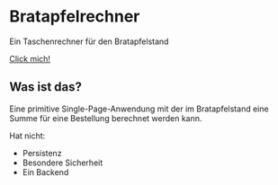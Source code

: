 # Bratapfelrechner
Ein Taschenrechner für den Bratapfelstand

[Click mich!](https://raw.githack.com/MarianAldenhoevel/Bratapfelrechner/main/index.html)

## Was ist das?
Eine primitive Single-Page-Anwendung mit der im Bratapfelstand eine Summe für eine Bestellung berechnet werden kann.

Hat nicht:

- Persistenz
- Besondere Sicherheit
- Ein Backend
